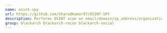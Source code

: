 ```yaml
---
name: osint-spy
url: https://github.com/SharadKumar97/OSINT-SPY
description: Performs OSINT scan on email/domain/ip_address/organization.
group: blackarch blackarch-recon blackarch-social
---
```


